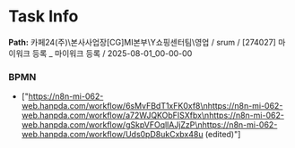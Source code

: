 # Task Info

**Path:** 카페24(주)\본사사업장\[CG]MI본부\Y쇼핑센터팀\영업 / srum / [274027] 마이워크 등록 _ 마이워크 등록 / 2025-08-01_00-00-00

### BPMN
- ["https://n8n-mi-062-web.hanpda.com/workflow/6sMvFBdT1xFK0xf8\nhttps://n8n-mi-062-web.hanpda.com/workflow/a72WJQKObFISXfbx\nhttps://n8n-mi-062-web.hanpda.com/workflow/gSkpVFOqllAJjZzP\nhttps://n8n-mi-062-web.hanpda.com/workflow/Uds0pD8ukCxbx48u (edited)"]

